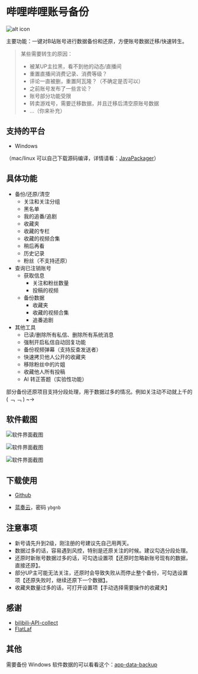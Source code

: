 # 哔哩哔哩账号备份
![alt icon](./assets/doc/app_logo2-128.png)

主要功能：一键对B站账号进行数据备份和还原，方便账号数据迁移/快速转生。

> 某些需要转生的原因：
>
> - 被某UP主拉黑，看不到他的动态/直播间
> - 重置直播间消费记录、消费等级？
> - 评论一直被删，重置阿瓦隆？（不确定是否可以）
> - 之前账号发布了一些言论？
> - 账号部分功能受限
> - 转卖游戏号，需要迁移数据，并且迁移后清空原账号数据
> - ...（你来补充）

## 支持的平台

- Windows

（mac/linux 可以自己下载源码编译，详情请看：[JavaPackager](https://github.com/fvarrui/JavaPackager)）

## 具体功能

- 备份/还原/清空
    - 关注和关注分组
    - 黑名单
    - 我的追番/追剧
    - 收藏夹
    - 收藏的专栏
    - 收藏的视频合集
    - 稍后再看
    - 历史记录
    - 粉丝（不支持还原）
- 查询已注销账号
    - 获取信息
        - 关注和粉丝数量
        - 投稿的视频
    - 备份数据
        - 收藏夹
        - 收藏的视频合集
        - 追番追剧
- 其他工具
  - 已读/删除所有私信、删除所有系统消息
  - 强制开启私信自动回复功能
  - 备份视频弹幕（支持反查发送者）
  - 快速拷贝他人公开的收藏夹
  - 移除粉丝中的片姐
  - 收藏他人所有投稿
  - AI 转正答题（实验性功能）

部分备份还原项目支持分段处理，用于数据过多的情况。例如关注动不动就上千的 ( ﹁ ﹁ ) ~→

## 软件截图

![软件界面截图](assets/screenshot/app01.png "软件界面")

![软件界面截图](assets/screenshot/app02.png "软件界面")

![软件界面截图](assets/screenshot/app03.png "软件界面")

## 下载使用

- [Github](https://github.com/hzhilong/bilibili-backup/releases/latest)

- [蓝奏云](https://ybgnb.lanzouj.com/b0016vm26f)，密码 `ybgnb`

## 注意事项

- 新号请先升到2级，刚注册的号建议先自己用两天。
- 数据过多的话，容易遇到风控，特别是还原关注的时候。建议勾选分段处理。
- 还原时新账号数据过多的话，可勾选设置项【还原时忽略新账号现有的数据，直接还原】。
- 部分UP主可能无法关注，还原时会导致失败从而停止整个备份，可勾选设置项【还原失败时，继续还原下一个数据】。
- 收藏夹数量过多的话，可打开设置项【手动选择需要操作的收藏夹】

## 感谢

- [bilibili-API-collect](https://github.com/SocialSisterYi/bilibili-API-collect)
- [FlatLaf](https://github.com/JFormDesigner/FlatLaf)  

## 其他

需要备份 Windows 软件数据的可以看看这个：[app-data-backup](https://github.com/hzhilong/app-data-backup)